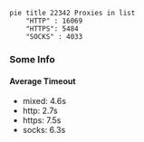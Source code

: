 
```mermaid
pie title 22342 Proxies in list
    "HTTP" : 16069
    "HTTPS": 5484
    "SOCKS" : 4033
```

### Some Info
#### Average Timeout

- mixed: 4.6s
- http: 2.7s
- https: 7.5s
- socks: 6.3s